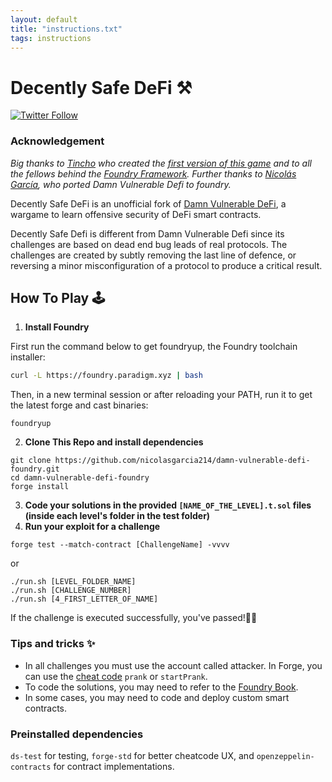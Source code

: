 ```yaml
---
layout: default
title: "instructions.txt"
tags: instructions
---
```


# Decently Safe DeFi ⚒️


[![Twitter Follow](https://img.shields.io/twitter/follow/ngp2311?label=Follow%20me%20%40AshiqAmien&style=social)](https://twitter.com/AshiqAmien)

### Acknowledgement
*Big thanks to [Tincho](https://twitter.com/tinchoabbate) who created the [first version of this game](https://github.com/tinchoabbate/damn-vulnerable-defi/tree/v2.0.0) and to all the fellows behind the [Foundry Framework](https://github.com/gakonst/foundry/graphs/contributors). Further thanks to [Nicolás García](https://github.com/nicolasgarcia214), who ported Damn Vulnerable Defi to foundry.*

Decently Safe DeFi is an unofficial fork of [Damn Vulnerable DeFi](https://damnvulnerabledefi.xyz), a wargame to learn offensive security of DeFi smart contracts.

Decently Safe Defi is different from Damn Vulnerable Defi since its challenges are based on dead end bug leads of real protocols. The challenges are created by subtly removing the last line of defence, or reversing a minor misconfiguration of a protocol to produce a critical result.

## How To Play 🕹️

1.  **Install Foundry**

First run the command below to get foundryup, the Foundry toolchain installer:

``` bash
curl -L https://foundry.paradigm.xyz | bash
```

Then, in a new terminal session or after reloading your PATH, run it to get the latest forge and cast binaries:

``` console
foundryup
```

2. **Clone This Repo and install dependencies**
``` 
git clone https://github.com/nicolasgarcia214/damn-vulnerable-defi-foundry.git
cd damn-vulnerable-defi-foundry
forge install
```
3. **Code your solutions in the provided `[NAME_OF_THE_LEVEL].t.sol` files (inside each level's folder in the test folder)**
4. **Run your exploit for a challenge**
```
forge test --match-contract [ChallengeName] -vvvv
```
or
```
./run.sh [LEVEL_FOLDER_NAME]
./run.sh [CHALLENGE_NUMBER]
./run.sh [4_FIRST_LETTER_OF_NAME] 
```
If the challenge is executed successfully, you've passed!🙌🙌

### Tips and tricks ✨
- In all challenges you must use the account called attacker. In Forge, you can use the [cheat code](https://github.com/gakonst/foundry/tree/master/forge#cheat-codes) `prank` or `startPrank`.
- To code the solutions, you may need to refer to the [Foundry Book](https://book.getfoundry.sh/).
- In some cases, you may need to code and deploy custom smart contracts.

### Preinstalled dependencies

`ds-test` for testing, `forge-std` for better cheatcode UX, and `openzeppelin-contracts` for contract implementations.
